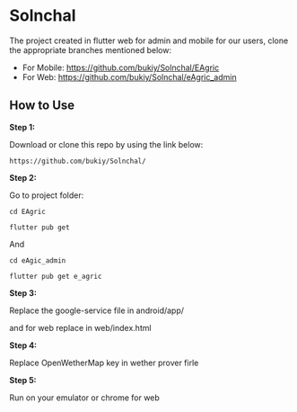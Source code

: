 # Solnchal

The project created in flutter web for admin and mobile for our users, clone the appropriate branches mentioned below:

* For Mobile: https://github.com/bukiy/Solnchal/EAgric
* For Web: https://github.com/bukiy/Solnchal/eAgric_admin


## How to Use 

**Step 1:**

Download or clone this repo by using the link below:

```
https://github.com/bukiy/Solnchal/
```

**Step 2:**

Go to project  folder: 
```
cd EAgric
```


```
flutter pub get 
```

And

```
cd eAgic_admin
```


```
flutter pub get e_agric
```


**Step 3:**

Replace the google-service file in android/app/

and for web replace in web/index.html

**Step 4:**

Replace OpenWetherMap key in wether prover firle


**Step 5:**

Run on your emulator or chrome for web




